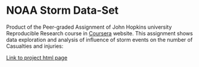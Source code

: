 # NOAA Storm Data-Set 

Product of the Peer-graded Assignment of John Hopkins university Reproducible Research course in [Coursera](coursera.org) website. 
This assignment shows data exploration and analysis of influence of storm events on the number of Casualties and injuries:

[Link to project html page](https://yonywain.github.io/RR-NOAA/)
